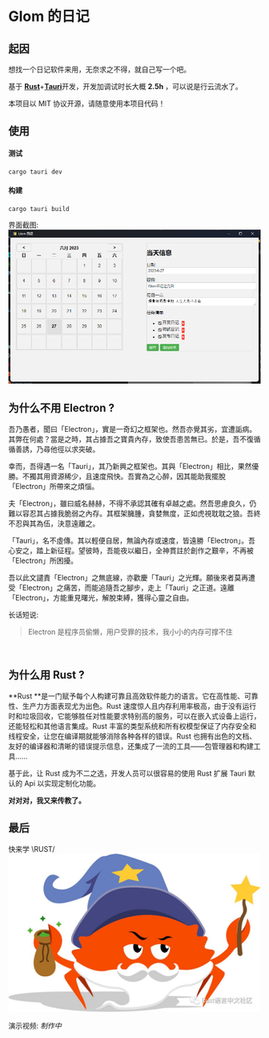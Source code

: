 # Glom 的日记

## 起因

想找一个日记软件来用，无奈求之不得，就自己写一个吧。

基于 [**Rust**](https://www.rust-lang.org)+[**Tauri**](https://tauri.app/zh-cn/)开发，开发加调试时长大概 **2.5h** ，可以说是行云流水了。

本项目以 MIT 协议开源，请随意使用本项目代码！

## 使用

#### 测试

```
cargo tauri dev
```

#### 构建

```
cargo tauri build
```

界面截图:
![test](images/test.png)
<br/>

## 为什么不用 Electron ?

吾乃愚者，聞曰「Electron」，實是一奇幻之框架也。然吾亦覺其劣，宜遭詬病。其弊在何處？當是之時，其占據吾之寶貴內存，致使吾患苦無已。於是，吾不復循循善誘，乃尋他徑以求突破。

幸而，吾得遇一名「Tauri」，其乃新興之框架也。其與「Electron」相比，果然優勝。不獨其用資源稀少，且速度飛快。吾實為之心醉，因其能助我擺脫「Electron」所帶來之煩惱。

夫「Electron」，雖曰威名赫赫，不得不承認其確有卓越之處。然吾思慮良久，仍難以容忍其占據我脆弱之內存。其框架臃腫，貪婪無度，正如虎視耽耽之狼。吾終不忍與其為伍，決意遠離之。

「Tauri」，名不虛傳。其以輕便自居，無論內存或速度，皆遠勝「Electron」。吾心安之，踏上新征程。望彼時，吾能夜以繼日，全神貫註於創作之艱辛，不再被「Electron」所困擾。

吾以此文譴責「Electron」之無底線，亦歡慶「Tauri」之光輝。願後來者莫再遭受「Electron」之痛苦，而能追隨吾之腳步，走上「Tauri」之正道。遠離「Electron」，方能重見曙光，解脫束縛，獲得心靈之自由。

长话短说:

> Electron 是程序员偷懒，用户受罪的技术，我小小的内存可撑不住

<br/>

## 为什么用 Rust ?

**Rust **是一门赋予每个人构建可靠且高效软件能力的语言。它在高性能、可靠性、生产力方面表现尤为出色。Rust 速度惊人且内存利用率极高，由于没有运行时和垃圾回收，它能够胜任对性能要求特别高的服务，可以在嵌入式设备上运行，还能轻松和其他语言集成。Rust 丰富的类型系统和所有权模型保证了内存安全和线程安全，让您在编译期就能够消除各种各样的错误。Rust 也拥有出色的文档、友好的编译器和清晰的错误提示信息，还集成了一流的工具——包管理器和构建工具……

基于此，让 Rust 成为不二之选，开发人员可以很容易的使用 Rust 扩展 Tauri 默认的 Api 以实现定制化功能。

**对对对，我又来传教了。**

## 最后

快来学 \RUST/
![rust](images/rust.png)
<br/>

演示视频: _制作中_
